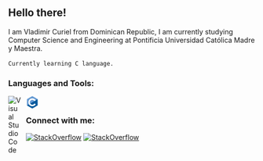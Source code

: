 ## Hello there!

I am Vladimir Curiel from Dominican Republic, I am currently studying Computer Science and Engineering at Pontificia Universidad Católica Madre y Maestra.

    Currently learning C language.

### Languages and Tools:

<img align="left" alt="Visual Studio Code" width="26px" src="https://cdn.jsdelivr.net/gh/devicons/devicon/icons/vscode/vscode-original.svg" style="padding-right:10px;"/>
<img align="left" alt="C" width="26px" src="https://raw.githubusercontent.com/devicons/devicon/1119b9f84c0290e0f0b38982099a2bd027a48bf1/icons/c/c-original.svg" style="padding-right:10px;"/>
<br />


### Connect with me:

[![StackOverflow](./img/globe-light.svg)](https://codestackr.com#gh-light-mode-only)
[![StackOverflow](./img/globe-dark.svg)](https://codestackr.com#gh-dark-mode-only)
&nbsp;&nbsp;


[StackOverflow]: [https://codeSTACKr.com](https://es.stackoverflow.com/users/251924/nightmarevco)
